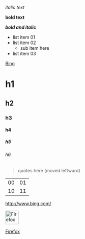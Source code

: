 *italic text*

**bold text**

***bold and italic***

- list item 01
- list item 02
  - sub item here
- list item 03


[Bing](http://www.bing.com/)

# h1
## h2
### h3
#### h4
##### h5
###### h6

> quotes here (moved leftward)


<table>
  <tr>
    <td>00</td>
    <td>01</td>
  </tr>
  <tr>
    <td>10</td>
    <td>11</td>
  </tr>
</table>

<http://www.bing.com/>

<img src="http://www.w3schools.com/images/compatible_firefox.gif" alt="Firefox" width="42" height="42">

<a href="https://www.mozilla.org/en-US/firefox/">Firefox</a>
